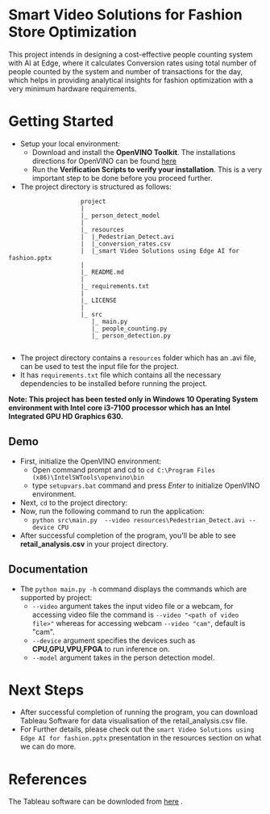 # Smart Video Solutions for Fashion Store Optimization
This project intends in designing a cost-effective people counting system with AI at Edge, where it calculates Conversion rates 
using total number of people counted by the system and number of transactions for the day, which helps in providing analytical 
insights for fashion optimization with a very minimum hardware requirements.   

# Getting Started 
- Setup your local environment:
  - Download and install the **OpenVINO Toolkit**. The installations directions for OpenVINO can be found [here](https://docs.openvinotoolkit.org/latest/index.html)
  - Run the **Verification Scripts to verify your installation**. This is a very important step to be done before you proceed further.
- The project directory is structured as follows:
```
					project
					|
					|_ person_detect_model
					|  
					|_ resources
					|  |_Pedestrian_Detect.avi
					|  |_conversion_rates.csv
					|  |_smart Video Solutions using Edge AI for fashion.pptx
					|      
					|_ README.md    
					|   
					|_ requirements.txt   
					|
					|_ LICENSE
					|
					|_ src
					   |_ main.py
					   |_ people_counting.py
					   |_ person_detection.py
	
```
  - The project directory contains a ```resources``` folder which has an .avi file, can be used to test the input file for the project.
  - It has ```requirements.txt``` file which contains all the necessary dependencies to be installed before running the project.
	
**Note: This project has been tested only in Windows 10 Operating System environment with Intel core i3-7100 processor which has an Intel Integrated GPU HD Graphics 630.**  

## Demo

- First, initialize the OpenVINO environment:
  - Open command prompt and cd to ```cd C:\Program Files (x86)\IntelSWTools\openvino\bin```
  - type ```setupvars.bat``` command and press *Enter* to initialize OpenVINO environment.
- Next, ```cd``` to the project directory:
- Now, run the following command to run the application:
  - ```python src\main.py  --video resources\Pedestrian_Detect.avi --device CPU ```
- After successful completion of the program, you'll be able to see **retail_analysis.csv** in your project directory.     

 
## Documentation 
- The ```python main.py -h``` command displays the commands which are supported by project:
  - ```--video``` argument takes the input video file or a webcam, for accessing video file the command is ```--video "<path of video file>"``` whereas for accessing webcam ```--video "cam"```, default is "cam".
  - ```--device``` argument specifies the devices such as **CPU,GPU,VPU,FPGA** to run inference on.
  - ```--model``` argument takes in the person detection model.
  
# Next Steps
- After successful completion of running the program, you can download Tableau Software for data visualisation of the retail_analysis.csv file.  
- For Further details, please check out the ```smart Video Solutions using Edge AI for fashion.pptx``` presentation in the resources section on what we can do more.


# References
The Tableau software can be downloded from [here](https://public.tableau.com/s/) .
	
